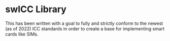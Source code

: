 # swICC Library
This has been written with a goal to fully and strictly conform to the newest (as of 2022) ICC standards in order to create a base for implementing smart cards like SIMs.
